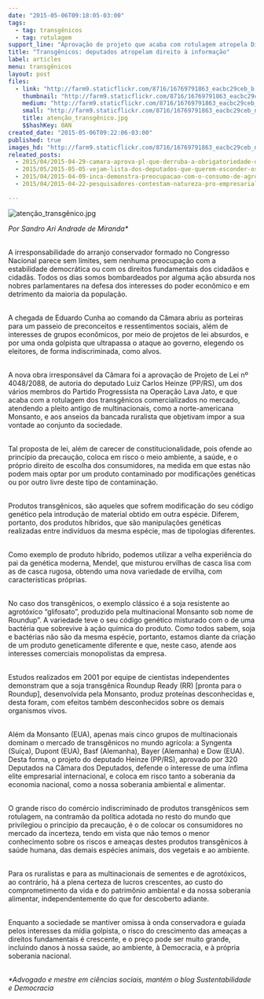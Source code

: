```yaml
---
date: "2015-05-06T09:18:05-03:00"
tags:
  - tag: transgênicos
  - tag: rotulagem
support_line: "Aprovação de projeto que acaba com rotulagem atropela Direito à Informação, beneficia transnacionais e comprova: bancadas ligadas a poder econômico estão dispostas a tudo."
title: "Transgênicos: deputados atropelam direito à informação"
label: articles
menu: transgênicos
layout: post
files:
  - link: "http://farm9.staticflickr.com/8716/16769791863_eacbc29ceb_b.jpg"
    thumbnail: "http://farm9.staticflickr.com/8716/16769791863_eacbc29ceb_t.jpg"
    medium: "http://farm9.staticflickr.com/8716/16769791863_eacbc29ceb_z.jpg"
    small: "http://farm9.staticflickr.com/8716/16769791863_eacbc29ceb_n.jpg"
    title: atenção_transgênico.jpg
    $$hashKey: 0AN
created_date: "2015-05-06T09:22:06-03:00"
published: true
images_hd: "http://farm9.staticflickr.com/8716/16769791863_eacbc29ceb_n.jpg"
releated_posts:
  - 2015/04/2015-04-29-camara-aprova-pl-que-derruba-a-obrigatoriedade-da-rotulagem-de-alimentos-transgenicos.md
  - 2015/05/2015-05-05-vejam-lista-dos-deputados-que-querem-esconder-os-transgenicos-do-brasileiro.md
  - 2015/04/2015-04-09-inca-demonstra-preocupacao-com-o-consumo-de-agrotoxicos-no-brasil.md
  - 2015/04/2015-04-22-pesquisadores-contestam-natureza-pro-empresarial-da-ctnbio.md

---
```

<p><img alt="atenção_transgênico.jpg" src="http://farm9.staticflickr.com/8716/16769791863_eacbc29ceb_b.jpg" /></p>

<p><em>Por Sandro Ari Andrade de Miranda*</em></p>

<p><br />
A irresponsabilidade do arranjo conservador formado no Congresso Nacional parece sem limites, sem nenhuma preocupa&ccedil;&atilde;o com a estabilidade democr&aacute;tica ou com os direitos fundamentais dos cidad&atilde;os e cidad&atilde;s. Todos os dias somos bombardeados por alguma a&ccedil;&atilde;o absurda nos nobres parlamentares na defesa dos interesses do poder econ&ocirc;mico e em detrimento da maioria da popula&ccedil;&atilde;o.</p>

<p><br />
A chegada de Eduardo Cunha ao comando da C&acirc;mara abriu as porteiras para um passeio de preconceitos e ressentimentos sociais, al&eacute;m de interesses de grupos econ&ocirc;micos, por meio de projetos de lei absurdos, e por uma onda golpista que ultrapassa o ataque ao governo, elegendo os eleitores, de forma indiscriminada, como alvos.</p>

<p><br />
A nova obra irrespons&aacute;vel da C&acirc;mara foi a aprova&ccedil;&atilde;o de Projeto de Lei n&ordm; 4048/2088, de autoria do deputado Luiz Carlos Heinze (PP/RS), um dos v&aacute;rios membros do Partido Progressista na Opera&ccedil;&atilde;o Lava Jato, e que acaba com a rotulagem dos transg&ecirc;nicos comercializados no mercado, atendendo a pleito antigo de multinacionais, como a norte-americana Monsanto, e aos anseios da bancada ruralista que objetivam impor a sua vontade ao conjunto da sociedade.</p>

<p><br />
Tal proposta de lei, al&eacute;m de carecer de constitucionalidade, pois ofende ao princ&iacute;pio da precau&ccedil;&atilde;o, coloca em risco o meio ambiente, a sa&uacute;de, e o pr&oacute;prio direito de escolha dos consumidores, na medida em que estas n&atilde;o podem mais optar por um produto contaminado por modifica&ccedil;&otilde;es gen&eacute;ticas ou por outro livre deste tipo de contamina&ccedil;&atilde;o.</p>

<p><br />
Produtos transg&ecirc;nicos, s&atilde;o aqueles que sofrem modifica&ccedil;&atilde;o do seu c&oacute;digo gen&eacute;tico pela introdu&ccedil;&atilde;o de material obtido em outra esp&eacute;cie. Diferem, portanto, dos produtos h&iacute;bridos, que s&atilde;o manipula&ccedil;&otilde;es gen&eacute;ticas realizadas entre indiv&iacute;duos da mesma esp&eacute;cie, mas de tipologias diferentes.</p>

<p><br />
Como exemplo de produto h&iacute;brido, podemos utilizar a velha experi&ecirc;ncia do pai da gen&eacute;tica moderna, Mendel, que misturou ervilhas de casca lisa com as de casca rugosa, obtendo uma nova variedade de ervilha, com caracter&iacute;sticas pr&oacute;prias.</p>

<p><br />
No caso dos transg&ecirc;nicos, o exemplo cl&aacute;ssico &eacute; a soja resistente ao agrot&oacute;xico &ldquo;glifosato&rdquo;, produzido pela multinacional Monsanto sob nome de Roundup&rdquo;. A variedade teve o seu c&oacute;digo gen&eacute;tico misturado com o de uma bact&eacute;ria que sobrevive &agrave; a&ccedil;&atilde;o qu&iacute;mica do produto. Como todos sabem, soja e bact&eacute;rias n&atilde;o s&atilde;o da mesma esp&eacute;cie, portanto, estamos diante da cria&ccedil;&atilde;o de um produto geneticamente diferente e que, neste caso, atende aos interesses comerciais monopolistas da empresa.</p>

<p><br />
Estudos realizados em 2001 por equipe de cientistas independentes demonstram que a soja transg&ecirc;nica Roundup Ready (RR) [pronta para o Roundup], desenvolvida pela Monsanto, produz prote&iacute;nas desconhecidas e, desta foram, com efeitos tamb&eacute;m desconhecidos sobre os demais organismos vivos.</p>

<p><br />
Al&eacute;m da Monsanto (EUA), apenas mais cinco grupos de multinacionais dominam o mercado de transg&ecirc;nicos no mundo agr&iacute;cola: a Syngenta (Su&iacute;&ccedil;a), Dupont (EUA), Basf (Alemanha), Bayer (Alemanha) e Dow (EUA). Desta forma, o projeto do deputado Heinze (PP/RS), aprovado por 320 Deputados na C&acirc;mara dos Deputados, defende o interesse de uma &iacute;nfima elite empresarial internacional, e coloca em risco tanto a soberania da economia nacional, como a nossa soberania ambiental e alimentar.</p>

<p><br />
O grande risco do com&eacute;rcio indiscriminado de produtos transg&ecirc;nicos sem rotulagem, na contram&atilde;o da pol&iacute;tica adotada no resto do mundo que privilegiou o princ&iacute;pio da precau&ccedil;&atilde;o, &eacute; o de colocar os consumidores no mercado da incerteza, tendo em vista que n&atilde;o temos o menor conhecimento sobre os riscos e amea&ccedil;as destes produtos transg&ecirc;nicos &agrave; sa&uacute;de humana, das demais esp&eacute;cies animais, dos vegetais e ao ambiente.</p>

<p><br />
Para os ruralistas e para as multinacionais de sementes e de agrot&oacute;xicos, ao contr&aacute;rio, h&aacute; a plena certeza de lucros crescentes, ao custo do comprometimento da vida e do patrim&ocirc;nio ambiental e da nossa soberania alimentar, independentemente do que for descoberto adiante.</p>

<p><br />
Enquanto a sociedade se mantiver omissa &agrave; onda conservadora e guiada pelos interesses da m&iacute;dia golpista, o risco do crescimento das amea&ccedil;as a direitos fundamentais &eacute; crescente, e o pre&ccedil;o pode ser muito grande, incluindo danos &agrave; nossa sa&uacute;de, ao ambiente, &agrave; Democracia, e &agrave; pr&oacute;pria soberania nacional.</p>

<p><br />
<em>*Advogado e mestre em ci&ecirc;ncias sociais, mant&eacute;m o blog Sustentabilidade e Democracia</em></p>
